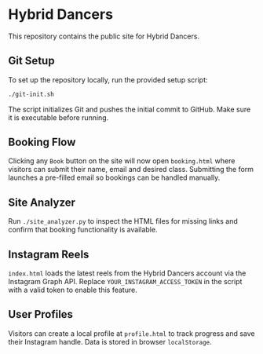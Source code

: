 # Hybrid Dancers

This repository contains the public site for Hybrid Dancers.

## Git Setup

To set up the repository locally, run the provided setup script:

```bash
./git-init.sh
```

The script initializes Git and pushes the initial commit to GitHub. Make sure it is executable before running.

## Booking Flow

Clicking any `Book` button on the site will now open `booking.html` where visitors can submit their name, email and desired class. Submitting the form launches a pre-filled email so bookings can be handled manually.

## Site Analyzer

Run `./site_analyzer.py` to inspect the HTML files for missing links and confirm that booking functionality is available.

## Instagram Reels

`index.html` loads the latest reels from the Hybrid Dancers account via the Instagram Graph API. Replace `YOUR_INSTAGRAM_ACCESS_TOKEN` in the script with a valid token to enable this feature.

## User Profiles

Visitors can create a local profile at `profile.html` to track progress and save their Instagram handle. Data is stored in browser `localStorage`.
